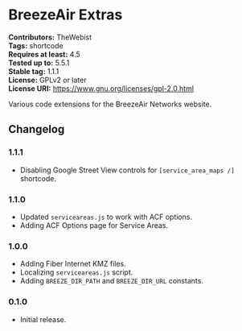# BreezeAir Extras #
**Contributors:** TheWebist  
**Tags:** shortcode  
**Requires at least:** 4.5  
**Tested up to:** 5.5.1  
**Stable tag:** 1.1.1  
**License:** GPLv2 or later  
**License URI:** https://www.gnu.org/licenses/gpl-2.0.html  

Various code extensions for the BreezeAir Networks website.

## Changelog ##

### 1.1.1 ###
* Disabling Google Street View controls for `[service_area_maps /]` shortcode.

### 1.1.0 ###
* Updated `serviceareas.js` to work with ACF options.
* Adding ACF Options page for Service Areas.

### 1.0.0 ###
* Adding Fiber Internet KMZ files.
* Localizing `serviceareas.js` script.
* Adding `BREEZE_DIR_PATH` and `BREEZE_DIR_URL` constants.

### 0.1.0 ###
* Initial release.

